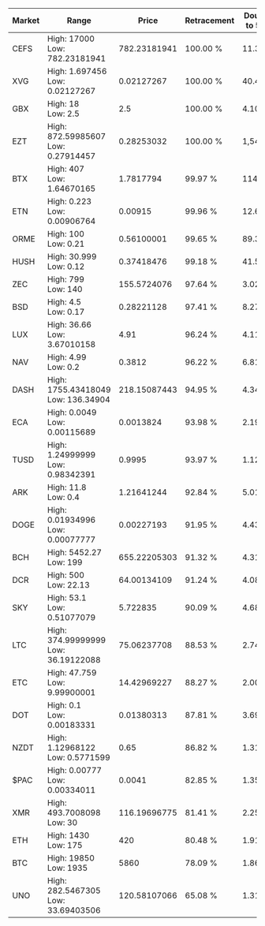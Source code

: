| Market | Range | Price| Retracement | Doubles to 50% |
| --- | --- | --- | --- | --- |
| CEFS | High: 17000<br />Low: 782.23181941 | 782.23181941 | 100.00 % | 11.37 |
| XVG | High: 1.697456<br />Low: 0.02127267 | 0.02127267 | 100.00 % | 40.40 |
| GBX | High: 18<br />Low: 2.5 | 2.5 | 100.00 % | 4.10 |
| EZT | High: 872.59985607<br />Low: 0.27914457 | 0.28253032 | 100.00 % | 1,544.75 |
| BTX | High: 407<br />Low: 1.64670165 | 1.7817794 | 99.97 % | 114.67 |
| ETN | High: 0.223<br />Low: 0.00906764 | 0.00915 | 99.96 % | 12.68 |
| ORME | High: 100<br />Low: 0.21 | 0.56100001 | 99.65 % | 89.31 |
| HUSH | High: 30.999<br />Low: 0.12 | 0.37418476 | 99.18 % | 41.58 |
| ZEC | High: 799<br />Low: 140 | 155.5724076 | 97.64 % | 3.02 |
| BSD | High: 4.5<br />Low: 0.17 | 0.28221128 | 97.41 % | 8.27 |
| LUX | High: 36.66<br />Low: 3.67010158 | 4.91 | 96.24 % | 4.11 |
| NAV | High: 4.99<br />Low: 0.2 | 0.3812 | 96.22 % | 6.81 |
| DASH | High: 1755.43418049<br />Low: 136.34904 | 218.15087443 | 94.95 % | 4.34 |
| ECA | High: 0.0049<br />Low: 0.00115689 | 0.0013824 | 93.98 % | 2.19 |
| TUSD | High: 1.24999999<br />Low: 0.98342391 | 0.9995 | 93.97 % | 1.12 |
| ARK | High: 11.8<br />Low: 0.4 | 1.21641244 | 92.84 % | 5.01 |
| DOGE | High: 0.01934996<br />Low: 0.00077777 | 0.00227193 | 91.95 % | 4.43 |
| BCH | High: 5452.27<br />Low: 199 | 655.22205303 | 91.32 % | 4.31 |
| DCR | High: 500<br />Low: 22.13 | 64.00134109 | 91.24 % | 4.08 |
| SKY | High: 53.1<br />Low: 0.51077079 | 5.722835 | 90.09 % | 4.68 |
| LTC | High: 374.99999999<br />Low: 36.19122088 | 75.06237708 | 88.53 % | 2.74 |
| ETC | High: 47.759<br />Low: 9.99900001 | 14.42969227 | 88.27 % | 2.00 |
| DOT | High: 0.1<br />Low: 0.00183331 | 0.01380313 | 87.81 % | 3.69 |
| NZDT | High: 1.12968122<br />Low: 0.5771599 | 0.65 | 86.82 % | 1.31 |
| $PAC | High: 0.00777<br />Low: 0.00334011 | 0.0041 | 82.85 % | 1.35 |
| XMR | High: 493.7008098<br />Low: 30 | 116.19696775 | 81.41 % | 2.25 |
| ETH | High: 1430<br />Low: 175 | 420 | 80.48 % | 1.91 |
| BTC | High: 19850<br />Low: 1935 | 5860 | 78.09 % | 1.86 |
| UNO | High: 282.5467305<br />Low: 33.69403506 | 120.58107066 | 65.08 % | 1.31 |
